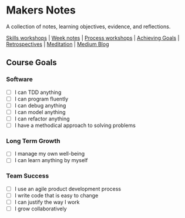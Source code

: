 # Makers Notes

A collection of notes, learning objectives, evidence, and reflections.

[Skills workshops] | [Week notes] | [Process workshops] | [Achieving Goals] | [Retrospectives] | [Meditation] | [Medium Blog]

## Course Goals

### Software

- [ ] I can TDD anything
- [ ] I can program fluently
- [ ] I can debug anything
- [ ] I can model anything
- [ ] I can refactor anything
- [ ] I have a methodical approach to solving problems

### Long Term Growth

- [ ] I manage my own well-being
- [ ] I can learn anything by myself

### Team Success

- [ ] I use an agile product development process
- [ ] I write code that is easy to change
- [ ] I can justify the way I work
- [ ] I grow collaboratively

<!-- Links -->

[Skills workshops]: skills_workshops/README.md
[Week notes]: week_notes/README.md
[Process workshops]: process_workshops.md
[Achieving Goals]: achieving_goals.md
[Retrospectives]: retro.md
[Meditation]: meditation.md
[Medium Blog]: https://medium.com/@hturnbull93